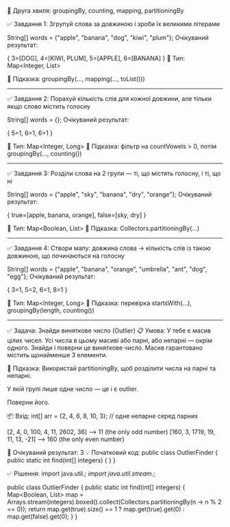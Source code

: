 🌊 Друга хвиля: groupingBy, counting, mapping, partitioningBy

✅ Завдання 1: Згрупуй слова за довжиною і зроби їх великими літерами

String[] words = {"apple", "banana", "dog", "kiwi", "plum"};
Очікуваний результат:

{
3=[DOG],
4=[KIWI, PLUM],
5=[APPLE],
6=[BANANA]
}
📌 Тип: Map<Integer, List<String>>

🧠 Підказка: groupingBy(..., mapping(..., toList()))

-----------------------------------------------------------------------

✅ Завдання 2: Порахуй кількість слів для кожної довжини, але тільки
якщо слово містить голосну

String[] words = {};
Очікуваний результат:

{
5=1,
6=1,
6=1
}

📌 Тип: Map<Integer, Long>
🧠 Підказка: фільтр на countVowels > 0, потім groupingBy(..., counting())

---------------------------------------------------------------------------

✅ Завдання 3: Розділи слова на 2 групи — ті, що містять голосну, і ті, що ні

String[] words = {"apple", "sky", "banana", "dry", "orange"};
Очікуваний результат:

{
true=[apple, banana, orange],
false=[sky, dry]
}

📌 Тип: Map<Boolean, List<String>>
🧠 Підказка: Collectors.partitioningBy(...)

---------------------------------------------------------------------------

✅ Завдання 4: Створи мапу: довжина слова → кількість слів із такою довжиною, що починаються на голосну

String[] words = {"apple", "banana", "orange", "umbrella",
"ant", "dog", "egg"};
Очікуваний результат:

{
3=1,
5=2,
6=1,
8=1
}

📌 Тип: Map<Integer, Long>
🧠 Підказка: перевірка startsWith(...), groupingBy(length, counting())


------------------------------------------------------------------------------------------

✅ Задача: Знайди виняткове число (Outlier)
📋 Умова:
У тебе є масив цілих чисел. Усі числа в цьому масиві або парні, або непарні — окрім одного. Знайди і поверни це виняткове число.
Масив гарантовано містить щонайменше 3 елементи.

🧠 Підказка:
Використай partitioningBy, щоб розділити числа на парні та непарні.

У якій групі лише одне число — це і є outlier.

Поверни його.

📦 Вхід:
int[] arr = {2, 4, 6, 8, 10, 3}; // одне непарне серед парних

[2, 4, 0, 100, 4, 11, 2602, 36] -->  11 (the only odd number)
[160, 3, 1719, 19, 11, 13, -21] --> 160 (the only even number)

🎯 Очікуваний результат:
3
💡 Початковий код:
public class OutlierFinder {
public static int find(int[] integers) {
}
}



✅ Рішення:
import java.util.*;
import java.util.stream.*;

public class OutlierFinder {
public static int find(int[] integers) {
Map<Boolean, List<Integer>> map = Arrays.stream(integers).boxed().collect(Collectors.partitioningBy(n -> n % 2 == 0));
return map.get(true).size() == 1
                ? map.get(true).get(0)
                : map.get(false).get(0);
    }
}